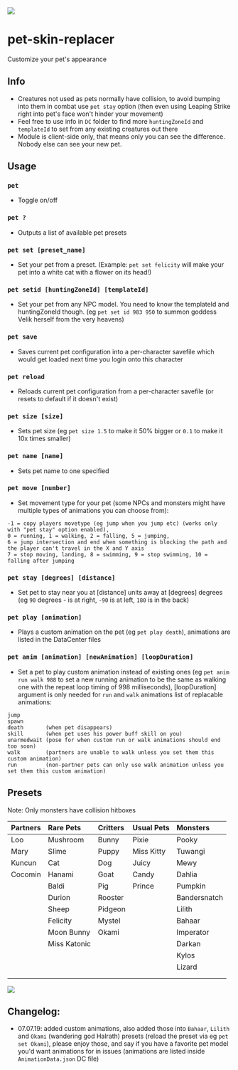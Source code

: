 <img src=http://u.cubeupload.com/Owyn/lilbaha.jpg>

# pet-skin-replacer
Customize your pet's appearance

## Info
- Creatures not used as pets normally have collision, to avoid bumping into them in combat use `pet stay` option (then even using Leaping Strike right into pet's face won't hinder your movement)   
- Feel free to use info in `DC` folder to find more `huntingZoneId` and `templateId` to set from any existing creatures out there  
- Module is client-side only, that means only you can see the difference. Nobody else can see your new pet.	

## Usage
### `pet`
- Toggle on/off
### `pet ?`
- Outputs a list of available pet presets
### `pet set [preset_name]`
- Set your pet from a preset. (Example: `pet set felicity` will make your pet into a white cat with a flower on its head!)
### `pet setid [huntingZoneId] [templateId]`
- Set your pet from any NPC model. You need to know the templateId and huntingZoneId though. (eg `pet set id 983 950` to summon goddess Velik herself from the very heavens)
### `pet save`
- Saves current pet configuration into a per-character savefile which would get loaded next time you login onto this character
### `pet reload`
- Reloads current pet configuration from a per-character savefile (or resets to default if it doesn't exist)
### `pet size [size]`
- Sets pet size (eg `pet size 1.5` to make it 50% bigger or `0.1` to make it 10x times smaller)
### `pet name [name]`
- Sets pet name to one specified
### `pet move [number]`
- Set movement type for your pet (some NPCs and monsters might have multiple types of animations you can choose from):
```
-1 = copy players movetype (eg jump when you jump etc) (works only with "pet stay" option enabled),
0 = running, 1 = walking, 2 = falling, 5 = jumping,
6 = jump intersection and end when something is blocking the path and the player can't travel in the X and Y axis
7 = stop moving, landing, 8 = swimming, 9 = stop swimming, 10 = falling after jumping
```
### `pet stay [degrees] [distance]`
- Set pet to stay near you at [distance] units away at [degrees] degrees (eg `90` degrees - is at right, `-90` is at left, `180` is in the back)
### `pet play [animation]`
- Plays a custom animation on the pet (eg `pet play death`), animations are listed in the DataCenter files
### `pet anim [animation] [newAnimation] [loopDuration]`
- Set a pet to play custom animation instead of existing ones (eg `pet anim run walk 988` to set a new running animation to be the same as walking one with the repeat loop timing of 998 milliseconds), [loopDuration] argument is only needed for `run` and `walk` animations list of replacable animations:  
```
jump
spawn
death		(when pet disappears)
skill		(when pet uses his power buff skill on you)
unarmedwait	(pose for when custom run or walk animations should end too soon)
walk		(partners are unable to walk unless you set them this custom animation)
run			(non-partner pets can only use walk animation unless you set them this custom animation)
```


## Presets
Note: Only monsters have collision hitboxes

| Partners | Rare Pets      | Critters | Usual Pets | Monsters     |
|:---------|:---------------|:---------|:-----------|:-------------|
| Loo      | Mushroom       | Bunny    | Pixie      | Pooky        |
| Mary     | Slime          | Puppy    | Miss Kitty | Tuwangi      |
| Kuncun   | Cat            | Dog      | Juicy      | Mewy         |
| Cocomin  | Hanami         | Goat     | Candy      | Dahlia       |
|          | Baldi          | Pig      | Prince     | Pumpkin      |
|          | Durion         | Rooster  |            | Bandersnatch |
|          | Sheep          | Pidgeon  |            | Lilith       |
|          | Felicity       | Mystel   |            | Bahaar       |
|          | Moon Bunny     | Okami    |            | Imperator    |
|          | Miss Katonic   |          |            | Darkan       |
|          |                |          |            | Kylos        |
|          |                |          |            | Lizard       |
|          |                |          |            |              |
|          |                |          |            |              |

<img src=http://u.cubeupload.com/Owyn/petspreview.jpg>


## Changelog:
- 07.07.19: added custom animations, also added those into `Bahaar`, `Lilith` and `Okami` (wandering god Halrath) presets (reload the preset via eg `pet set Okami`), please enjoy those, and say if you have a favorite pet model you'd want animations for in issues (animations are listed inside `AnimationData.json` DC file)